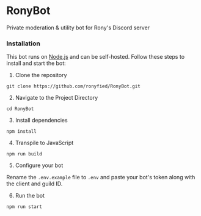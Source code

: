 # RonyBot
Private moderation & utility bot for Rony's Discord server

### Installation
This bot runs on [Node.js](https://nodejs.org/en) and can be self-hosted. Follow these steps to install and start the bot:
1. Clone the repository
```
git clone https://github.com/ronyfied/RonyBot.git
```

2. Navigate to the Project Directory
```
cd RonyBot
```

3. Install dependencies
```
npm install
```

4. Transpile to JavaScript
```
npm run build
```

5. Configure your bot

Rename the `.env.example` file to `.env` and paste your bot's token along with the client and guild ID.

6. Run the bot
```
npm run start
```